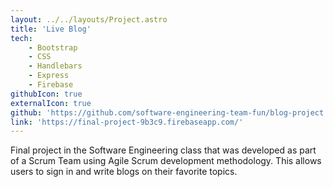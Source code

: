 ```yaml
---
layout: ../../layouts/Project.astro
title: 'Live Blog' 
tech: 
    - Bootstrap
    - CSS
    - Handlebars
    - Express
    - Firebase
githubIcon: true
externalIcon: true
github: 'https://github.com/software-engineering-team-fun/blog-project'
link: 'https://final-project-9b3c9.firebaseapp.com/'
---
```

Final project in the Software Engineering class that was developed as part of a Scrum Team using Agile Scrum development methodology. This allows users to sign in and write blogs on their favorite topics.
